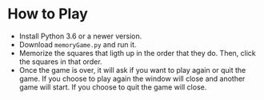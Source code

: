 # How to Play
  - Install Python 3.6 or a newer version.
  - Download `memoryGame.py` and run it.
  - Memorize the squares that ligth up in the order that they do. Then, click the squares in that order. 
  - Once the game is over, it will ask if you want to play again or quit the game. If you choose to play again the window will close and another game will start. If you choose to quit the game will close.
